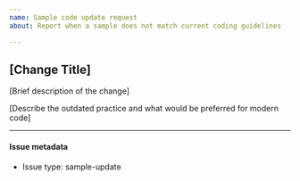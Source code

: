 ```yaml
---
name: Sample code update request
about: Report when a sample does not match current coding guidelines

---
```

<!--
This issue template is for use in opening issues that describe outdated coding practices in our samples. This template can be used to create an issue:

- By Microsoft product team members who notice outdated coding practices.

- By Microsoft customers who find that the sample style does not match current practices.

Text in brackets are placeholders; replace the text with the requested information and remove the brackets before submitting the issue. Also, remove this comment before submitting the issue.

-->
## [Change Title]

[Brief description of the change]

[Describe the outdated practice and what would be preferred for modern code]

<!-- Do not modify anything below this line -->

---

#### Issue metadata

* Issue type: sample-update
